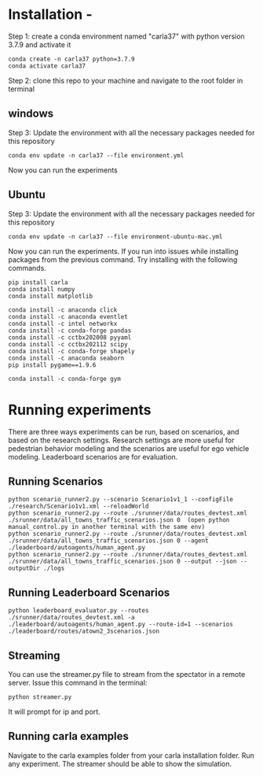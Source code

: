 # Installation -


Step 1: create a conda environment named "carla37" with python version 3.7.9 and activate it
```
conda create -n carla37 python=3.7.9
conda activate carla37
```

Step 2: clone this repo to your machine and navigate to the root folder in terminal


## windows
Step 3: Update the environment with all the necessary packages needed for this repository
```
conda env update -n carla37 --file environment.yml
```
Now you can run the experiments

## Ubuntu
Step 3: Update the environment with all the necessary packages needed for this repository
```
conda env update -n carla37 --file environment-ubuntu-mac.yml
```
Now you can run the experiments. If you run into issues while installing packages from the previous command. Try installing with the following commands.

```
pip install carla
conda install numpy
conda install matplotlib

conda install -c anaconda click
conda install -c anaconda eventlet
conda install -c intel networkx
conda install -c conda-forge pandas
conda install -c cctbx202008 pyyaml
conda install -c cctbx202112 scipy
conda install -c conda-forge shapely
conda install -c anaconda seaborn
pip install pygame==1.9.6

conda install -c conda-forge gym
```



# Running experiments

There are three ways experiments can be run, based on scenarios, and based on the research settings. Research settings are more useful for pedestrian behavior modeling and the scenarios are useful for ego vehicle modeling. Leaderboard scenarios are for evaluation.

## Running Scenarios

    python scenario_runner2.py --scenario Scenario1v1_1 --configFile ./research/Scenario1v1.xml --reloadWorld
    python scenario_runner2.py --route ./srunner/data/routes_devtest.xml ./srunner/data/all_towns_traffic_scenarios.json 0  (open python manual_control.py in another terminal with the same env)
    python scenario_runner2.py --route ./srunner/data/routes_devtest.xml ./srunner/data/all_towns_traffic_scenarios.json 0 --agent ./leaderboard/autoagents/human_agent.py 
    python scenario_runner2.py --route ./srunner/data/routes_devtest.xml ./srunner/data/all_towns_traffic_scenarios.json 0 --output --json --outputDir ./logs

## Running Leaderboard Scenarios
    python leaderboard_evaluator.py --routes ./srunner/data/routes_devtest.xml -a ./leaderboard/autoagents/human_agent.py --route-id=1 --scenarios ./leaderboard/routes/atown2_3scenarios.json

## Streaming
You can use the streamer.py file to stream from the spectator in a remote server. Issue this command in the terminal:
```
python streamer.py
```
It will prompt for ip and port.

## Running carla examples
Navigate to the carla examples folder from your carla installation folder. Run any experiment. The streamer should be able to show the simulation.
